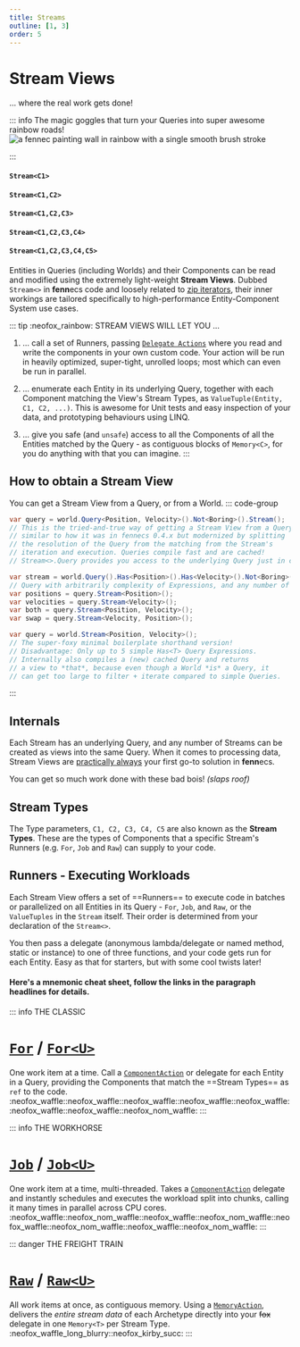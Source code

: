 ```yaml
---
title: Streams
outline: [1, 3]
order: 5
---
```


# Stream Views
... where the real work gets done!

::: info The magic goggles that turn your Queries into super awesome rainbow roads!
![a fennec painting wall in rainbow with a single smooth brush stroke](https://fennecs.tech/img/fennec-stream.png)

:::

#### `Stream<C1>`
#### `Stream<C1,C2>`
#### `Stream<C1,C2,C3>`
#### `Stream<C1,C2,C3,C4>`
#### `Stream<C1,C2,C3,C4,C5>`

Entities in Queries (including Worlds) and their Components can be read and modified using the extremely light-weight **Stream Views**. Dubbed `Stream<>` in **fenn**ecs code and loosely related to [zip iterators](https://learn.microsoft.com/en-us/dotnet/api/system.linq.enumerable.zip), their inner workings are tailored specifically to high-performance Entity-Component System use cases.

::: tip :neofox_rainbow: STREAM VIEWS WILL LET YOU ...
1. ... call a set of Runners, passing [`Delegate Actions`](Delegates.md) where you read and write the components in your own custom code. Your action will be run in heavily optimized, super-tight, unrolled loops; most which can even be run in parallel.

1. ... enumerate each Entity in its underlying Query, together with each Component matching the View's Stream Types, as `ValueTuple(Entity, C1, C2, ...)`. This is awesome for Unit tests and easy inspection of your data, and prototyping behaviours using LINQ.
 
3. ... give you safe (and `unsafe`) access to all the Components of all the Entities matched by the Query - as contiguous blocks of `Memory<C>`, for you do anything with that you can imagine. 
:::

## How to obtain a Stream View
You can get a Stream View from a Query, or from a World.
::: code-group
```csharp   [from new Query (shorthand)]
var query = world.Query<Position, Velocity>().Not<Boring>().Stream();
// This is the tried-and-true way of getting a Stream View from a Query,
// similar to how it was in fennecs 0.4.x but modernized by splitting
// the resolution of the Query from the matching from the Stream's
// iteration and execution. Queries compile fast and are cached!
// Stream<>.Query provides you access to the underlying Query just in case.
```
```csharp   [from existing Query]
var stream = world.Query().Has<Position>().Has<Velocity>().Not<Boring>().Compile();
// Query with arbitrarily complexity of Expressions, and any number of Streams
var positions = query.Stream<Position>();
var velocities = query.Stream<Velocity>();
var both = query.Stream<Position, Velocity>();
var swap = query.Stream<Velocity, Position>();
```
```csharp   [from the World (super shorthand)]
var query = world.Stream<Position, Velocity>();
// The super-foxy minimal boilerplate shorthand version!
// Disadvantage: Only up to 5 simple Has<T> Query Expressions.
// Internally also compiles a (new) cached Query and returns
// a view to *that*, because even though a World *is* a Query, it 
// can get too large to filter + iterate compared to simple Queries.
```
:::
## Internals
Each Stream has an underlying Query, and any number of Streams can be created as views into the same Query. When it comes to processing data, Stream Views are <ins>practically always</ins> your first go-to solution in **fenn**ecs. 

You can get so much work done with these bad bois! *(slaps roof)*

## Stream Types
The Type parameters, `C1, C2, C3, C4, C5` are also known as the **Stream Types**. These are the types of Components that a specific Stream's Runners (e.g. `For`, `Job` and `Raw`) can supply to your code. 

## Runners - Executing Workloads

Each Stream View offers a set of ==Runners== to execute code in batches or parallelized on all Entities in its Query - `For`, `Job`, and `Raw`, or the `ValueTuples` in the `Stream` itself. Their order is determined from your declaration of the `Stream<>`. 

You then pass a delegate (anonymous lambda/delegate or named method, static or instance) to one of three functions, and your code gets run for each Entity. Easy as that for starters, but with some cool twists later!

#### Here's a mnemonic cheat sheet, follow the links in the paragraph headlines for details.

::: info THE CLASSIC
# [`For`](Stream.For.md) / [`For<U>`](Stream.For.md) 
One work item at a time. Call a [`ComponentAction`](Delegates.md#ComponentAction-and-UniformComponentAction) or delegate for each Entity in a Query, providing the Components that match the ==Stream Types== as `ref` to the code.  
:neofox_waffle::neofox_waffle::neofox_waffle::neofox_waffle::neofox_waffle::neofox_waffle::neofox_waffle::neofox_nom_waffle:
:::

::: info THE WORKHORSE
# [`Job`](Stream.Job.md) / [`Job<U>`](Stream.Job.md) 
One work item at a time, multi-threaded. Takes a [`ComponentAction`](Delegates.md#ComponentAction-and-UniformComponentAction) delegate and instantly schedules and executes the workload split into chunks, calling it many times in parallel across CPU cores.  
:neofox_waffle::neofox_nom_waffle::neofox_waffle::neofox_nom_waffle::neofox_waffle::neofox_nom_waffle::neofox_waffle::neofox_nom_waffle:
:::

::: danger THE FREIGHT TRAIN
#  [`Raw`](Stream.Raw.md) / [`Raw<U>`](Stream.Raw.md) 
All work items at once, as contiguous memory. Using a [`MemoryAction`](Delegates.md#memoryaction-and-memoryUniformAction), delivers the *entire stream data* of each Archetype directly into your ~~fox~~ delegate in one `Memory<T>` per Stream Type.
:neofox_waffle_long_blurry::neofox_kirby_succ:
:::

